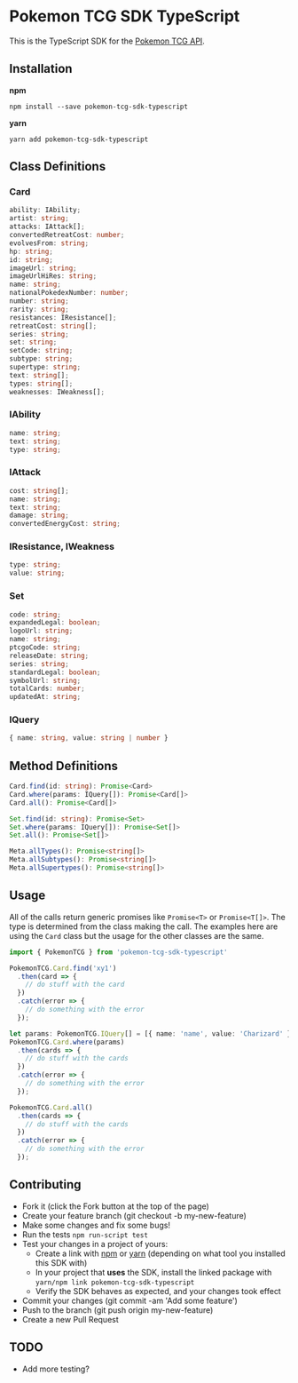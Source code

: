 # Pokemon TCG SDK TypeScript

This is the TypeScript SDK for the [Pokemon TCG API](https://pokemontcg.io).

## Installation

**npm**

    npm install --save pokemon-tcg-sdk-typescript

**yarn**

    yarn add pokemon-tcg-sdk-typescript

## Class Definitions

### Card

```typescript
ability: IAbility;
artist: string;
attacks: IAttack[];
convertedRetreatCost: number;
evolvesFrom: string;
hp: string;
id: string;
imageUrl: string;
imageUrlHiRes: string;
name: string;
nationalPokedexNumber: number;
number: string;
rarity: string;
resistances: IResistance[];
retreatCost: string[];
series: string;
set: string;
setCode: string;
subtype: string;
supertype: string;
text: string[];
types: string[];
weaknesses: IWeakness[];
```

### IAbility

```typescript
name: string;
text: string;
type: string;
```

### IAttack

```typescript
cost: string[];
name: string;
text: string;
damage: string;
convertedEnergyCost: string;
```

### IResistance, IWeakness

```typescript
type: string;
value: string;
```

### Set

```typescript
code: string;
expandedLegal: boolean;
logoUrl: string;
name: string;
ptcgoCode: string;
releaseDate: string;
series: string;
standardLegal: boolean;
symbolUrl: string;
totalCards: number;
updatedAt: string;
```

### IQuery

```typescript
{ name: string, value: string | number }
```

## Method Definitions

```typescript
Card.find(id: string): Promise<Card>
Card.where(params: IQuery[]): Promise<Card[]>
Card.all(): Promise<Card[]>

Set.find(id: string): Promise<Set>
Set.where(params: IQuery[]): Promise<Set[]>
Set.all(): Promise<Set[]>

Meta.allTypes(): Promise<string[]>
Meta.allSubtypes(): Promise<string[]>
Meta.allSupertypes(): Promise<string[]>
```

## Usage

All of the calls return generic promises like `Promise<T>` or `Promise<T[]>`. The type is determined from the class making the call. The examples here are using the `Card` class but the usage for the other classes are the same.

```typescript
import { PokemonTCG } from 'pokemon-tcg-sdk-typescript'

PokemonTCG.Card.find('xy1')
  .then(card => {
    // do stuff with the card
  })
  .catch(error => {
    // do something with the error
  });

let params: PokemonTCG.IQuery[] = [{ name: 'name', value: 'Charizard' }];
PokemonTCG.Card.where(params)
  .then(cards => {
    // do stuff with the cards
  })
  .catch(error => {
    // do something with the error
  });

PokemonTCG.Card.all()
  .then(cards => {
    // do stuff with the cards
  })
  .catch(error => {
    // do something with the error
  });
```

## Contributing
 * Fork it (click the Fork button at the top of the page)
 * Create your feature branch (git checkout -b my-new-feature)
 * Make some changes and fix some bugs!
 * Run the tests `npm run-script test`
 * Test your changes in a project of yours:
   * Create a link with [npm](https://docs.npmjs.com/cli/link.html) or [yarn](https://yarnpkg.com/lang/en/docs/cli/link/) (depending on what tool you installed this SDK with)
   * In your project that **uses** the SDK, install the linked package with `yarn/npm link pokemon-tcg-sdk-typescript`
   * Verify the SDK behaves as expected, and your changes took effect
 * Commit your changes (git commit -am 'Add some feature')
 * Push to the branch (git push origin my-new-feature)
 * Create a new Pull Request

## TODO
* Add more testing?
